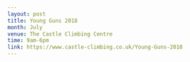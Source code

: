 ```yaml
---
layout: post
title: Young Guns 2018
month: July
venue: The Castle Climbing Centre
time: 9am-6pm
link: https://www.castle-climbing.co.uk/Young-Guns-2018
---
```

